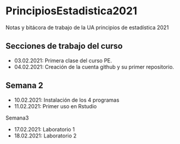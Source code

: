 # PrincipiosEstadistica2021
Notas y bitácora de trabajo de la UA principios de estadística 2021


## Secciones de trabajo del curso 

+ 03.02.2021: Primera clase del curso PE.
+ 04.02.2021: Creación de la cuenta github y su primer repositorio.

## Semana 2

+ 10.02.2021: Instalación de los 4 programas
+ 11.02.2021: Primer uso en Rstudio 

Semana3
+ 17.02.2021: Laboratorio 1
+ 18.02.2021: Laboratorio 2

